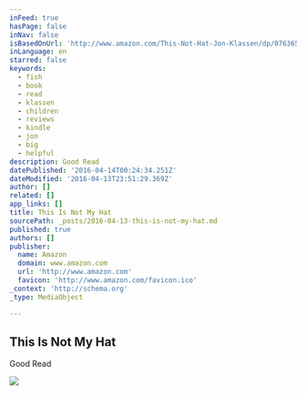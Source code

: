 ```yaml
---
inFeed: true
hasPage: false
inNav: false
isBasedOnUrl: 'http://www.amazon.com/This-Not-Hat-Jon-Klassen/dp/0763655996/ref=sr_1_1?ie=UTF8&qid=1460587925&sr=8-1&keywords=this+is+not+my+hat+by+jon+klassen'
inLanguage: en
starred: false
keywords:
  - fish
  - book
  - read
  - klassen
  - children
  - reviews
  - kindle
  - jon
  - big
  - helpful
description: Good Read
datePublished: '2016-04-14T00:24:34.251Z'
dateModified: '2016-04-13T23:51:29.369Z'
author: []
related: []
app_links: []
title: This Is Not My Hat
sourcePath: _posts/2016-04-13-this-is-not-my-hat.md
published: true
authors: []
publisher:
  name: Amazon
  domain: www.amazon.com
  url: 'http://www.amazon.com'
  favicon: 'http://www.amazon.com/favicon.ico'
_context: 'http://schema.org'
_type: MediaObject

---
```

<article style=""><h1>This Is Not My Hat</h1><p>Good Read</p><img src="https://s3-us-west-2.amazonaws.com/the-grid-img/p/4f6f902d6a59c6833677b82dc7d428bceca4b467.jpg" /></article>